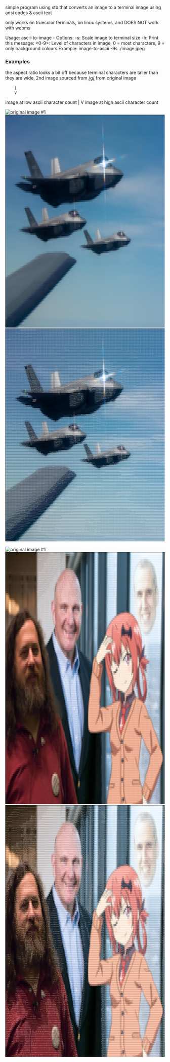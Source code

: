 simple program using stb that converts an image to a terminal image using ansi codes & ascii text

only works on truecolor terminals, on linux systems, and DOES NOT work with webms

Usage: ascii-to-image -<options> <path to image>
Options:
	-s: Scale image to terminal size
	-h: Print this message:
	<0-9>: Level of characters in image, 0 = most characters, 9 = only background colours 
Example:
	image-to-ascii -9s ./image.jpeg

### Examples
the aspect ratio looks a bit off because terminal characters are taller than they are wide, 2nd image sourced from [/g/](https://4chan.org/g/)
from original image

        |
        V
image at low ascii character count
        |
        V
image at high ascii character count

![original image #1](./images/image.jpeg "original image #1")
![ascii image low ascii count](./images/image_8.png "ascii image #1")
![ascii image high ascii count](./images/image_2.png "ascii image #1")


![original image #1](./images/sticky_btfo.jpeg "original image #1")
![ascii image low ascii count](./images/sticky_btfo_8.png "ascii image #1")
![ascii image high ascii count](./images/sticky_btfo_2.png "ascii image #1")

